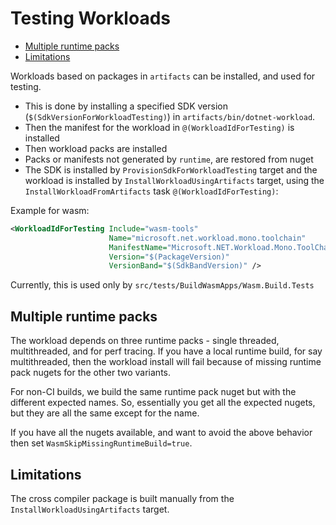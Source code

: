 # Testing Workloads

* [Multiple runtime packs](#multiple-runtime-packs)
* [Limitations](#limitations)

Workloads based on packages in `artifacts` can be installed, and used for testing.

* This is done by installing a specified SDK version (`$(SdkVersionForWorkloadTesting)`) in `artifacts/bin/dotnet-workload`.
* Then the manifest for the workload in `@(WorkloadIdForTesting)` is installed
* Then workload packs are installed
* Packs or manifests not generated by `runtime`, are restored from nuget
* The SDK is installed by `ProvisionSdkForWorkloadTesting` target and the workload is installed by `InstallWorkloadUsingArtifacts` target, using the `InstallWorkloadFromArtifacts` task `@(WorkloadIdForTesting)`:

Example for wasm:

```xml
<WorkloadIdForTesting Include="wasm-tools"
                      Name="microsoft.net.workload.mono.toolchain"
                      ManifestName="Microsoft.NET.Workload.Mono.ToolChain"
                      Version="$(PackageVersion)"
                      VersionBand="$(SdkBandVersion)" />
```

Currently, this is used only by `src/tests/BuildWasmApps/Wasm.Build.Tests`

## Multiple runtime packs

The workload depends on three runtime packs - single threaded, multithreaded, and for perf tracing. If you have a local runtime build, for say multithreaded, then the workload install will fail because of missing runtime pack nugets for the other two variants.

For non-CI builds, we build the same runtime pack nuget but with the different expected names. So, essentially you get all the expected nugets, but they are all the same except for the name.

If you have all the nugets available, and want to avoid the above behavior then set `WasmSkipMissingRuntimeBuild=true`.

## Limitations

The cross compiler package is built manually from the `InstallWorkloadUsingArtifacts` target.
